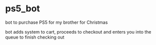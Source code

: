 # ps5_bot
bot to purchase PS5 for my brother for Christmas

bot adds system to cart, proceeds to checkout and enters you into the queue to finish checking out 
